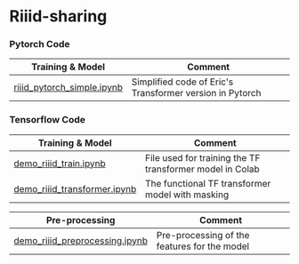 # Riiid-sharing

### Pytorch Code
| Training & Model | Comment |
| ----- | ------  |
|[riiid_pytorch_simple.ipynb](pytorch/riiid_pytorch_simple.ipynb) | Simplified code of Eric's Transformer version in Pytorch |

### Tensorflow Code
| Training & Model | Comment |
| ----- | ------  |
|[demo_riiid_train.ipynb](tensorflow/demo_riiid_train.ipynb) | File used for training the TF transformer model in Colab |
|[demo_riiid_transformer.ipynb](tensorflow/demo_riiid_transformer.ipynb) | The functional TF transformer model with masking |  

| Pre-processing | Comment | 
| -------------- | ------- |
| [demo_riiid_preprocessing.ipynb](tensorflow/demo_riiid_preprocessing.ipynb) | Pre-processing of the features for the model |
